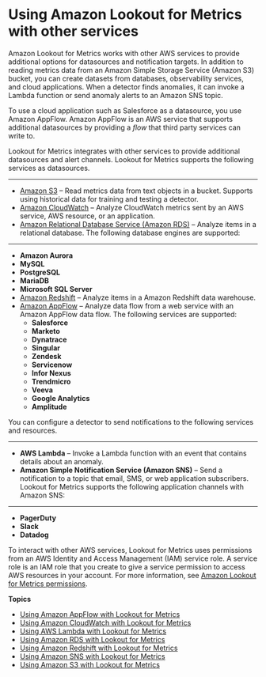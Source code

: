 # Using Amazon Lookout for Metrics with other services<a name="chapter-services"></a>

Amazon Lookout for Metrics works with other AWS services to provide additional options for datasources and notification targets\. In addition to reading metrics data from an Amazon Simple Storage Service \(Amazon S3\) bucket, you can create datasets from databases, observability services, and cloud applications\. When a detector finds anomalies, it can invoke a Lambda function or send anomaly alerts to an Amazon SNS topic\.

To use a cloud application such as Salesforce as a datasource, you use Amazon AppFlow\. Amazon AppFlow is an AWS service that supports additional datasources by providing a *flow* that third party services can write to\.

Lookout for Metrics integrates with other services to provide additional datasources and alert channels\. Lookout for Metrics supports the following services as datasources\.

****
+ [Amazon S3](services-s3.md) – Read metrics data from text objects in a bucket\. Supports using historical data for training and testing a detector\.
+ [Amazon CloudWatch](services-cloudwatch.md) – Analyze CloudWatch metrics sent by an AWS service, AWS resource, or an application\.
+ [Amazon Relational Database Service \(Amazon RDS\)](services-rds.md) – Analyze items in a relational database\. The following database engines are supported:

****
  + **Amazon Aurora**
  + **MySQL**
  + **PostgreSQL**
  + **MariaDB**
  + **Microsoft SQL Server**
+ [Amazon Redshift](services-redshift.md) – Analyze items in a Amazon Redshift data warehouse\.
+ [Amazon AppFlow](services-appflow.md) – Analyze data flow from a web service with an Amazon AppFlow data flow\. The following services are supported:
  + **Salesforce**
  + **Marketo**
  + **Dynatrace**
  + **Singular**
  + **Zendesk**
  + **Servicenow**
  + **Infor Nexus**
  + **Trendmicro**
  + **Veeva**
  + **Google Analytics**
  + **Amplitude**

You can configure a detector to send notifications to the following services and resources\.

****
+ **AWS Lambda** – Invoke a Lambda function with an event that contains details about an anomaly\.
+ **Amazon Simple Notification Service \(Amazon SNS\)** – Send a notification to a topic that email, SMS, or web application subscribers\. Lookout for Metrics supports the following application channels with Amazon SNS:

****
  + **PagerDuty**
  + **Slack**
  + **Datadog**

To interact with other AWS services, Lookout for Metrics uses permissions from an AWS Identity and Access Management \(IAM\) service role\. A service role is an IAM role that you create to give a service permission to access AWS resources in your account\. For more information, see [Amazon Lookout for Metrics permissions](lookoutmetrics-permissions.md)\.

**Topics**
+ [Using Amazon AppFlow with Lookout for Metrics](services-appflow.md)
+ [Using Amazon CloudWatch with Lookout for Metrics](services-cloudwatch.md)
+ [Using AWS Lambda with Lookout for Metrics](services-lambda.md)
+ [Using Amazon RDS with Lookout for Metrics](services-rds.md)
+ [Using Amazon Redshift with Lookout for Metrics](services-redshift.md)
+ [Using Amazon SNS with Lookout for Metrics](services-sns.md)
+ [Using Amazon S3 with Lookout for Metrics](services-s3.md)